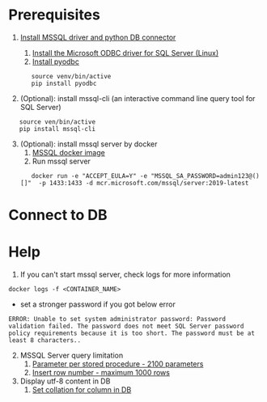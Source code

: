 # Prerequisites

1. [Install MSSQL driver and python DB connector](https://learn.microsoft.com/en-us/sql/connect/python/pyodbc/python-sql-driver-pyodbc?view=sql-server-ver16)
    1. [Install the Microsoft ODBC driver for SQL Server (Linux)](https://learn.microsoft.com/en-us/sql/connect/odbc/linux-mac/installing-the-microsoft-odbc-driver-for-sql-server?view=sql-server-ver16&tabs=alpine18-install%2Calpine17-install%2Cdebian8-install%2Credhat7-13-install%2Crhel7-offline)
    2. [Install pyodbc](https://github.com/mkleehammer/pyodbc)
   ```shell
      source venv/bin/active
      pip install pyodbc 
   ```

2. (Optional): install mssql-cli (an interactive command line query tool for SQL Server)

```shell
   source ven/bin/active
   pip install mssql-cli
```


3. (Optional): install mssql server by docker
    1. [MSSQL docker image](https://hub.docker.com/_/microsoft-mssql-server)
    2. Run mssql server
   ```shell
      docker run -e "ACCEPT_EULA=Y" -e "MSSQL_SA_PASSWORD=admin123@()[]"  -p 1433:1433 -d mcr.microsoft.com/mssql/server:2019-latest
   ```

# Connect to DB

# Help

1. If you can't start mssql server, check logs for more information

```shell
docker logs -f <CONTAINER_NAME>
```

+ set a stronger password if you got below error

```shell
ERROR: Unable to set system administrator password: Password validation failed. The password does not meet SQL Server password policy requirements because it is too short. The password must be at least 8 characters..
```

2. MSSQL Server query limitation
   1. [Parameter per stored procedure - 2100 parameters](https://learn.microsoft.com/en-us/sql/sql-server/maximum-capacity-specifications-for-sql-server?redirectedfrom=MSDN&view=sql-server-ver16)
   2. [Insert row number - maximum 1000 rows](https://learn.microsoft.com/en-us/sql/t-sql/queries/table-value-constructor-transact-sql?redirectedfrom=MSDN&view=sql-server-ver15#limitations-and-restrictions)
3. Display utf-8 content in DB
   1. [Set collation for column in DB](https://learn.microsoft.com/en-us/sql/relational-databases/collations/set-or-change-the-column-collation?view=sql-server-ver16)